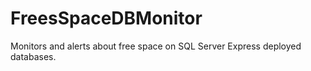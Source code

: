 # FreesSpaceDBMonitor
 Monitors and alerts about free space on SQL Server Express deployed databases.
